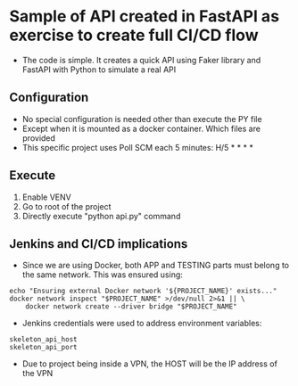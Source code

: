 # Sample of API created in FastAPI as exercise to create full CI/CD flow

- The code is simple. It creates a quick API using Faker library and FastAPI with Python to simulate a real API

## Configuration

- No special configuration is needed other than execute the PY file
- Except when it is mounted as a docker container. Which files are provided
- This specific project uses Poll SCM each 5 minutes: H/5 * * * *

## Execute

1. Enable VENV
2. Go to root of the project
3. Directly execute "python api.py" command

## Jenkins and CI/CD implications
- Since we are using Docker, both APP and TESTING parts must belong to the same network. This was ensured using:
```
echo "Ensuring external Docker network '${PROJECT_NAME}' exists..."
docker network inspect "$PROJECT_NAME" >/dev/null 2>&1 || \
    docker network create --driver bridge "$PROJECT_NAME"
```
- Jenkins credentials were used to address environment variables:
```
skeleton_api_host
skeleton_api_port
```
- Due to project being inside a VPN, the HOST will be the IP address of the VPN